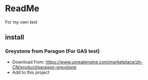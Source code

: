 # ReadMe

For my own test

## install

### Greystone from Paragon (For GAS test)

- Download from: <https://www.unrealengine.com/marketplace/zh-CN/product/paragon-greystone>
- Add to this project
